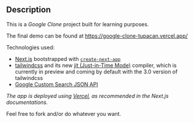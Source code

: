 ## Description

This is a _Google Clone_ project built for learning purposes.

The final demo can be found at https://google-clone-tupacan.vercel.app/

Technologies used:

- [Next.js](https://nextjs.org/) bootstrapped with [`create-next-app`](https://github.com/vercel/next.js/tree/canary/packages/create-next-app)
- [tailwindcss](https://tailwindcss.com/) and its new [jit (Just-in-Time Mode)](https://tailwindcss.com/docs/just-in-time-mode) compiler, which is currently in preview and coming by default with the 3.0 version of tailwindcss
- [Google Custom Search JSON API](https://developers.google.com/custom-search/v1/using_rest)

_The app is deployed using [Vercel](https://vercel.com/), as recommended in the Next.js documentations._

Feel free to fork and/or do whatever you want.